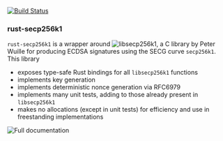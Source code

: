 [![Build Status](https://travis-ci.org/apoelstra/rust-secp256k1.png?branch=master)](https://travis-ci.org/apoelstra/rust-secp256k1)

### rust-secp256k1

`rust-secp256k1` is a wrapper around ![libsecp256k1](https://github.com/bitcoin/secp256k1),
a C library by Peter Wuille for producing ECDSA signatures using the SECG curve
`secp256k1`. This library
* exposes type-safe Rust bindings for all `libsecp256k1` functions
* implements key generation
* implements deterministic nonce generation via RFC6979
* implements many unit tests, adding to those already present in `libsecp256k1`
* makes no allocations (except in unit tests) for efficiency and use in freestanding implementations

![Full documentation](https://www.wpsoftware.net/rustdoc/secp256k1/)

